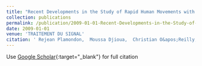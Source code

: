 ```yaml
---
title: "Recent Developments in the Study of Rapid Human Movements with the Kinematic Theory"
collection: publications
permalink: /publication/2009-01-01-Recent-Developments-in-the-Study-of-Rapid-Human-Movements-with-the-Kinematic-Theory
date: 2009-01-01
venue: 'TRAITEMENT DU SIGNAL'
citation: ' Rejean Plamondon,  Moussa Djioua,  Christian O&apos;Reilly, &quot;Recent Developments in the Study of Rapid Human Movements with the Kinematic Theory.&quot; TRAITEMENT DU SIGNAL, 2009.'
---
```

Use [Google Scholar](https://scholar.google.com/scholar?q=Recent+Developments+in+the+Study+of+Rapid+Human+Movements+with+the+Kinematic+Theory){:target="_blank"} for full citation